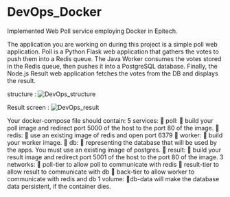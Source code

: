 # DevOps_Docker
Implemented Web Poll service employing Docker in Epitech.

The application you are working on during this project is a simple poll web application. Poll is a Python Flask
web application that gathers the votes to push them into a Redis queue. The Java Worker consumes the
votes stored in the Redis queue, then pushes it into a PostgreSQL database. Finally, the Node.js Result web
application fetches the votes from the DB and displays the result.

structure : 
![DevOps_structure](https://user-images.githubusercontent.com/52997401/86203711-9fe57d00-bba0-11ea-99a5-8e1a9546814f.png)


Result screen : 
![DevOps_result](https://user-images.githubusercontent.com/52997401/86203389-d79ff500-bb9f-11ea-8962-a5c42e433790.png)

Your docker-compose file should contain:
5 services:
 poll:
 build your poll image and redirect port 5000 of the host to the port 80 of the image.
 redis:
 use an existing image of redis and open port 6379
 worker:
 build your worker image.
 db:
 representing the database that will be used by the apps. You must use an existing image of
postgres.
 result:
 build your result image and redirect port 5001 of the host to the port 80 of the image.
3 networks:
 poll-tier to allow poll to communicate with redis
 result-tier to allow result to communicate with db
 back-tier to allow worker to communicate with redis and db
1 volume:
 db-data will make the database data persistent, if the container dies.
